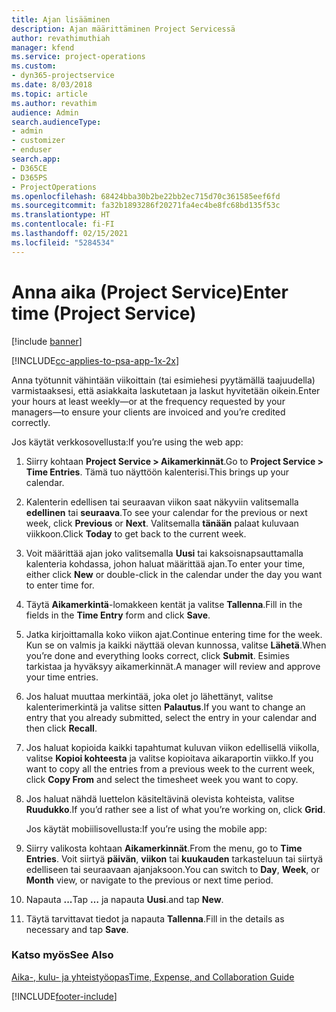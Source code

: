 ```yaml
---
title: Ajan lisääminen
description: Ajan määrittäminen Project Servicessä
author: revathimuthiah
manager: kfend
ms.service: project-operations
ms.custom:
- dyn365-projectservice
ms.date: 8/03/2018
ms.topic: article
ms.author: revathim
audience: Admin
search.audienceType:
- admin
- customizer
- enduser
search.app:
- D365CE
- D365PS
- ProjectOperations
ms.openlocfilehash: 68424bba30b2be22bb2ec715d70c361585eef6fd
ms.sourcegitcommit: fa32b1893286f20271fa4ec4be8fc68bd135f53c
ms.translationtype: HT
ms.contentlocale: fi-FI
ms.lasthandoff: 02/15/2021
ms.locfileid: "5284534"
---
```

# <a name="enter-time-project-service"></a><span data-ttu-id="ec99b-103">Anna aika (Project Service)</span><span class="sxs-lookup"><span data-stu-id="ec99b-103">Enter time (Project Service)</span></span>

[!include [banner](../includes/psa-now-project-operations.md)]

[!INCLUDE[cc-applies-to-psa-app-1x-2x](../includes/cc-applies-to-psa-app-1x-2x.md)]

<span data-ttu-id="ec99b-104">Anna työtunnit vähintään viikoittain (tai esimiehesi pyytämällä taajuudella) varmistaaksesi, että asiakkaita laskutetaan ja laskut hyvitetään oikein.</span><span class="sxs-lookup"><span data-stu-id="ec99b-104">Enter your hours at least weekly—or at the frequency requested by your managers—to ensure your clients are invoiced and you’re credited correctly.</span></span>  
  
 <span data-ttu-id="ec99b-105">Jos käytät verkkosovellusta:</span><span class="sxs-lookup"><span data-stu-id="ec99b-105">If you’re using the web app:</span></span>  
  
1. <span data-ttu-id="ec99b-106">Siirry kohtaan **Project Service > Aikamerkinnät**.</span><span class="sxs-lookup"><span data-stu-id="ec99b-106">Go to **Project Service > Time Entries**.</span></span> <span data-ttu-id="ec99b-107">Tämä tuo näyttöön kalenterisi.</span><span class="sxs-lookup"><span data-stu-id="ec99b-107">This brings up your calendar.</span></span>  
  
2. <span data-ttu-id="ec99b-108">Kalenterin edellisen tai seuraavan viikon saat näkyviin valitsemalla **edellinen** tai **seuraava**.</span><span class="sxs-lookup"><span data-stu-id="ec99b-108">To see your calendar for the previous or next week, click **Previous** or **Next**.</span></span> <span data-ttu-id="ec99b-109">Valitsemalla **tänään** palaat kuluvaan viikkoon.</span><span class="sxs-lookup"><span data-stu-id="ec99b-109">Click **Today** to get back to the current week.</span></span>  
  
3. <span data-ttu-id="ec99b-110">Voit määrittää ajan joko valitsemalla **Uusi** tai kaksoisnapsauttamalla kalenteria kohdassa, johon haluat määrittää ajan.</span><span class="sxs-lookup"><span data-stu-id="ec99b-110">To enter your time, either click **New** or double-click in the calendar under the day you want to enter time for.</span></span>  
  
4. <span data-ttu-id="ec99b-111">Täytä **Aikamerkintä**-lomakkeen kentät ja valitse **Tallenna**.</span><span class="sxs-lookup"><span data-stu-id="ec99b-111">Fill in the fields in the **Time Entry** form and click **Save**.</span></span>  
  
5. <span data-ttu-id="ec99b-112">Jatka kirjoittamalla koko viikon ajat.</span><span class="sxs-lookup"><span data-stu-id="ec99b-112">Continue entering time for the week.</span></span> <span data-ttu-id="ec99b-113">Kun se on valmis ja kaikki näyttää olevan kunnossa, valitse **Lähetä**.</span><span class="sxs-lookup"><span data-stu-id="ec99b-113">When you’re done and everything looks correct, click **Submit**.</span></span> <span data-ttu-id="ec99b-114">Esimies tarkistaa ja hyväksyy aikamerkinnät.</span><span class="sxs-lookup"><span data-stu-id="ec99b-114">A manager will review and approve your time entries.</span></span>  
  
6. <span data-ttu-id="ec99b-115">Jos haluat muuttaa merkintää, joka olet jo lähettänyt, valitse kalenterimerkintä ja valitse sitten **Palautus**.</span><span class="sxs-lookup"><span data-stu-id="ec99b-115">If you want to change an entry that you already submitted, select the entry in your calendar and then click **Recall**.</span></span>  
  
7. <span data-ttu-id="ec99b-116">Jos haluat kopioida kaikki tapahtumat kuluvan viikon edellisellä viikolla, valitse **Kopioi kohteesta** ja valitse kopioitava aikaraportin viikko.</span><span class="sxs-lookup"><span data-stu-id="ec99b-116">If you want to copy all the entries from a previous week to the current week, click **Copy From** and select the timesheet week you want to copy.</span></span>  
  
8. <span data-ttu-id="ec99b-117">Jos haluat nähdä luettelon käsiteltävinä olevista kohteista, valitse **Ruudukko**.</span><span class="sxs-lookup"><span data-stu-id="ec99b-117">If you’d rather see a list of what you’re working on, click **Grid**.</span></span>  
  
   <span data-ttu-id="ec99b-118">Jos käytät mobiilisovellusta:</span><span class="sxs-lookup"><span data-stu-id="ec99b-118">If you’re using the mobile app:</span></span>  
  
9. <span data-ttu-id="ec99b-119">Siirry valikosta kohtaan **Aikamerkinnät**.</span><span class="sxs-lookup"><span data-stu-id="ec99b-119">From the menu, go to **Time Entries**.</span></span>     <span data-ttu-id="ec99b-120">Voit siirtyä **päivän**, **viikon** tai **kuukauden** tarkasteluun tai siirtyä edelliseen tai seuraavaan ajanjaksoon.</span><span class="sxs-lookup"><span data-stu-id="ec99b-120">You can switch to **Day**, **Week**, or **Month** view, or navigate to the previous or next time period.</span></span>  
  
10. <span data-ttu-id="ec99b-121">Napauta **...**</span><span class="sxs-lookup"><span data-stu-id="ec99b-121">Tap **…**</span></span> <span data-ttu-id="ec99b-122">ja napauta **Uusi**.</span><span class="sxs-lookup"><span data-stu-id="ec99b-122">and tap **New**.</span></span>  
  
11. <span data-ttu-id="ec99b-123">Täytä tarvittavat tiedot ja napauta **Tallenna**.</span><span class="sxs-lookup"><span data-stu-id="ec99b-123">Fill in the details as necessary and tap **Save**.</span></span>  
  
### <a name="see-also"></a><span data-ttu-id="ec99b-124">Katso myös</span><span class="sxs-lookup"><span data-stu-id="ec99b-124">See Also</span></span>  
 [<span data-ttu-id="ec99b-125">Aika-, kulu- ja yhteistyöopas</span><span class="sxs-lookup"><span data-stu-id="ec99b-125">Time, Expense, and Collaboration Guide</span></span>](../psa/time-expense-collaboration-guide.md)


[!INCLUDE[footer-include](../includes/footer-banner.md)]